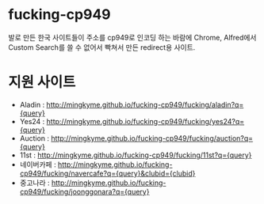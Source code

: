 # fucking-cp949
발로 만든 한국 사이트들이 주소를 cp949로 인코딩 하는 바람에 Chrome, Alfred에서 Custom Search를 쓸 수 없어서 빡쳐서 만든 redirect용 사이트.

# 지원 사이트
* Aladin : http://mingkyme.github.io/fucking-cp949/fucking/aladin?q={query}
* Yes24 : http://mingkyme.github.io/fucking-cp949/fucking/yes24?q={query}
* Auction : http://mingkyme.github.io/fucking-cp949/fucking/auction?q={query}
* 11st : http://mingkyme.github.io/fucking-cp949/fucking/11st?q={query}
* 네이버카페 : http://mingkyme.github.io/fucking-cp949/fucking/navercafe?q={query}&clubid={clubid}
* 중고나라 : http://mingkyme.github.io/fucking-cp949/fucking/joonggonara?q={query}
